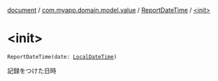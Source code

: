 [document](../../index.md) / [com.myapp.domain.model.value](../index.md) / [ReportDateTime](index.md) / [&lt;init&gt;](./-init-.md)

# &lt;init&gt;

`ReportDateTime(date: `[`LocalDateTime`](https://developer.android.com/reference/java/time/LocalDateTime.html)`)`

記録をつけた日時

